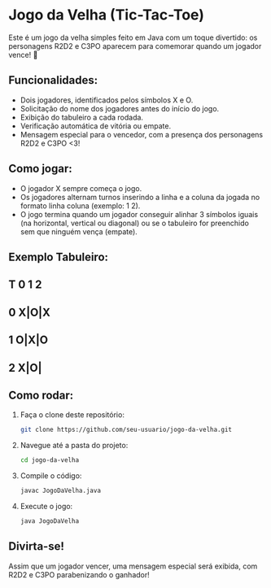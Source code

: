 # Jogo da Velha (Tic-Tac-Toe)
Este é um jogo da velha simples feito em Java com um toque divertido: os personagens R2D2 e C3PO aparecem para comemorar quando um jogador vence! 🎉

## Funcionalidades:
- Dois jogadores, identificados pelos símbolos X e O.
- Solicitação do nome dos jogadores antes do início do jogo.
- Exibição do tabuleiro a cada rodada.
- Verificação automática de vitória ou empate.
- Mensagem especial para o vencedor, com a presença dos personagens R2D2 e C3PO <3!

## Como jogar:
- O jogador X sempre começa o jogo.
- Os jogadores alternam turnos inserindo a linha e a coluna da jogada no formato linha coluna (exemplo: 1 2).
- O jogo termina quando um jogador conseguir alinhar 3 símbolos iguais (na horizontal, vertical ou diagonal) ou se o tabuleiro for preenchido sem que ninguém vença (empate).

## Exemplo Tabuleiro:

## T  0 1 2
## 0  X|O|X
## 1  O|X|O
## 2  X|O| 


## Como rodar:
1. Faça o clone deste repositório:
   ```bash
   git clone https://github.com/seu-usuario/jogo-da-velha.git
   
2. Navegue até a pasta do projeto:
      ```bash
   cd jogo-da-velha

3. Compile o código:
      ```bash
   javac JogoDaVelha.java
      
4. Execute o jogo:
   ```bash
   java JogoDaVelha
   
## Divirta-se!
Assim que um jogador vencer, uma mensagem especial será exibida, com R2D2 e C3PO parabenizando o ganhador!
